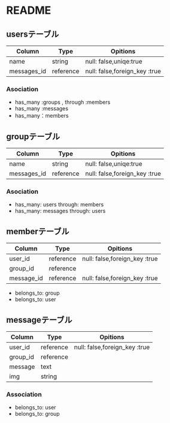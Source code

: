 
# README



## usersテーブル
|Column|Type|Opitions|
|------|----|---------|
|name|string|null: false,uniqe:true|
|messages_id|reference|null: false,foreign_key :true|


### Asociation
- has_many :groups , through :members
- has_many :messages
- has_many：members

## groupテーブル

|Column|Type|Opitions|
|------|----|---------|
|name|string|null: false,uniqe:true|
|messages_id|reference|null: false,foreign_key :true|


### Asociation
- has_many: users through: members
- has_many: messages through: users

## memberテーブル

|Column|Type|Opitions|
|------|----|---------|
|user_id|reference|null: false,foreign_key :true|
|group_id|reference||null:false, foreign_key: true|
|message_id|reference|null: false,foreign_key :true|


- belongs_to: group 
- belongs_to: user



## messageテーブル

|Column|Type|Opitions|
|------|----|---------|
|user_id|reference|null: false,foreign_key :true|
|group_id|reference||null:false, foreign_key: true|
|message|text|
|img|string|

### Association

- belongs_to: user 
- belongs_to: group

